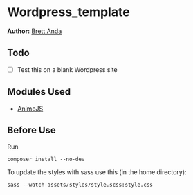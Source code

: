 # Wordpress_template
**Author:** [Brett Anda](https://brettanda.ca/about-me/)
## Todo
- [ ] Test this on a blank Wordpress site
## Modules Used
- [AnimeJS](https://animejs.com/)
## Before Use
Run 
```
composer install --no-dev
```
To update the styles with sass use this (in the home directory):
```
sass --watch assets/styles/style.scss:style.css
```
